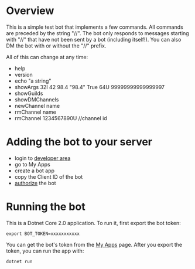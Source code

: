 # Overview

This is a simple test bot that implements a few commands. All commands are preceded by the string "//". The bot only responds to messages starting with "//" that have not been sent by a bot (including itself!). You can also DM the bot with or without the "//" prefix.

All of this can change at any time:

* help
* version
* echo "a string"
* showArgs 32I 42 98.4 "98.4" True 64U 99999999999999997
* showGuilds
* showDMChannels
* newChannel name
* rmChannel name
* rmChannel 1234567890U //channel id

# Adding the bot to your server

* login to [developer area](https://discordapp.com/developers/docs/intro)
* go to My Apps
* create a bot app
* copy the Client ID of the bot
* [authorize](https://discordapp.com/oauth2/authorize?client_id=CLIENT_ID_GOES_HERE&scope=bot) the bot 

# Running the bot

This is a Dotnet Core 2.0 application. To run it, first export the bot token:

    export BOT_TOKEN=xxxxxxxxxxx

You can get the bot's token from the [My Apps](https://discordapp.com/developers/applications/me) page. After you export the token, you can run the app with:

    dotnet run